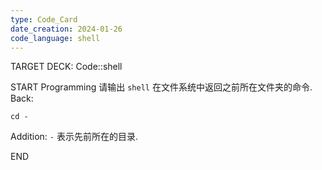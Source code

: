 ```yaml
---
type: Code_Card
date_creation: 2024-01-26
code_language: shell
---
```


TARGET DECK: Code::shell

START
Programming
请输出 `shell` 在文件系统中返回之前所在文件夹的命令.
Back: 
```shell
cd -
```
Addition: 
`-` 表示先前所在的目录.
<!--ID: 1706249311726-->
END